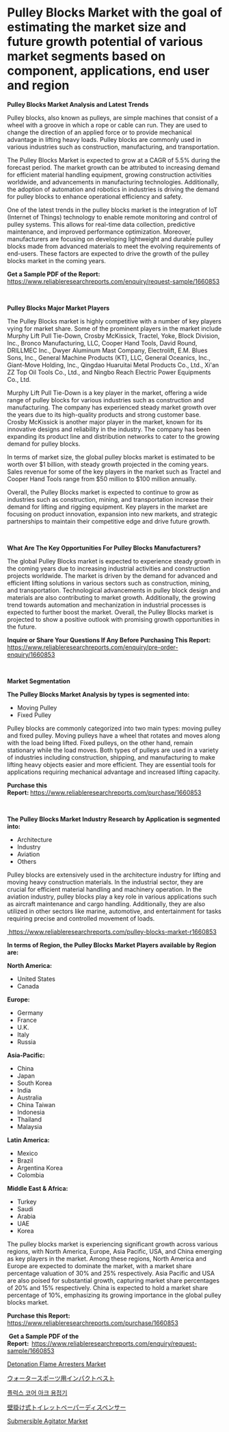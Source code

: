 <p><h1>Pulley Blocks Market with the goal of estimating the market size and future growth potential of various market segments based on component, applications, end user and region</h1></p><p><strong>Pulley Blocks Market Analysis and Latest Trends</strong></p>
<p><p>Pulley blocks, also known as pulleys, are simple machines that consist of a wheel with a groove in which a rope or cable can run. They are used to change the direction of an applied force or to provide mechanical advantage in lifting heavy loads. Pulley blocks are commonly used in various industries such as construction, manufacturing, and transportation.</p><p>The Pulley Blocks Market is expected to grow at a CAGR of 5.5% during the forecast period. The market growth can be attributed to increasing demand for efficient material handling equipment, growing construction activities worldwide, and advancements in manufacturing technologies. Additionally, the adoption of automation and robotics in industries is driving the demand for pulley blocks to enhance operational efficiency and safety.</p><p>One of the latest trends in the pulley blocks market is the integration of IoT (Internet of Things) technology to enable remote monitoring and control of pulley systems. This allows for real-time data collection, predictive maintenance, and improved performance optimization. Moreover, manufacturers are focusing on developing lightweight and durable pulley blocks made from advanced materials to meet the evolving requirements of end-users. These factors are expected to drive the growth of the pulley blocks market in the coming years.</p></p>
<p><strong>Get a Sample PDF of the Report:&nbsp;</strong> <a href="https://www.reliableresearchreports.com/enquiry/request-sample/1660853">https://www.reliableresearchreports.com/enquiry/request-sample/1660853</a></p>
<p>&nbsp;</p>
<p><strong>Pulley Blocks Major Market Players</strong></p>
<p><p>The Pulley Blocks market is highly competitive with a number of key players vying for market share. Some of the prominent players in the market include Murphy Lift Pull Tie-Down, Crosby McKissick, Tractel, Yoke, Block Division, Inc., Bronco Manufacturing, LLC, Cooper Hand Tools, David Round, DRILLMEC Inc., Dwyer Aluminum Mast Company, Electrolift, E.M. Blues Sons, Inc., General Machine Products (KT), LLC, General Oceanics, Inc., Giant-Move Holding, Inc., Qingdao Huaruitai Metal Products Co., Ltd., Xi'an ZZ Top Oil Tools Co., Ltd., and Ningbo Reach Electric Power Equipments Co., Ltd.</p><p>Murphy Lift Pull Tie-Down is a key player in the market, offering a wide range of pulley blocks for various industries such as construction and manufacturing. The company has experienced steady market growth over the years due to its high-quality products and strong customer base. Crosby McKissick is another major player in the market, known for its innovative designs and reliability in the industry. The company has been expanding its product line and distribution networks to cater to the growing demand for pulley blocks.</p><p>In terms of market size, the global pulley blocks market is estimated to be worth over $1 billion, with steady growth projected in the coming years. Sales revenue for some of the key players in the market such as Tractel and Cooper Hand Tools range from $50 million to $100 million annually.</p><p>Overall, the Pulley Blocks market is expected to continue to grow as industries such as construction, mining, and transportation increase their demand for lifting and rigging equipment. Key players in the market are focusing on product innovation, expansion into new markets, and strategic partnerships to maintain their competitive edge and drive future growth.</p></p>
<p>&nbsp;</p>
<p><strong>What Are The Key Opportunities For Pulley Blocks Manufacturers?</strong></p>
<p><p>The global Pulley Blocks market is expected to experience steady growth in the coming years due to increasing industrial activities and construction projects worldwide. The market is driven by the demand for advanced and efficient lifting solutions in various sectors such as construction, mining, and transportation. Technological advancements in pulley block design and materials are also contributing to market growth. Additionally, the growing trend towards automation and mechanization in industrial processes is expected to further boost the market. Overall, the Pulley Blocks market is projected to show a positive outlook with promising growth opportunities in the future.</p></p>
<p><strong>Inquire or Share Your Questions If Any Before Purchasing This Report:</strong> <a href="https://www.reliableresearchreports.com/enquiry/pre-order-enquiry/1660853">https://www.reliableresearchreports.com/enquiry/pre-order-enquiry/1660853</a></p>
<p>&nbsp;</p>
<p><strong>Market Segmentation</strong></p>
<p><strong>The Pulley Blocks Market Analysis by types is segmented into:</strong></p>
<p><ul><li>Moving Pulley</li><li>Fixed Pulley</li></ul></p>
<p><p>Pulley blocks are commonly categorized into two main types: moving pulley and fixed pulley. Moving pulleys have a wheel that rotates and moves along with the load being lifted. Fixed pulleys, on the other hand, remain stationary while the load moves. Both types of pulleys are used in a variety of industries including construction, shipping, and manufacturing to make lifting heavy objects easier and more efficient. They are essential tools for applications requiring mechanical advantage and increased lifting capacity.</p></p>
<p><strong>Purchase this Report:&nbsp;</strong><a href="https://www.reliableresearchreports.com/purchase/1660853">https://www.reliableresearchreports.com/purchase/1660853</a></p>
<p>&nbsp;</p>
<p><strong>The Pulley Blocks Market Industry Research by Application is segmented into:</strong></p>
<p><ul><li>Architecture</li><li>Industry</li><li>Aviation</li><li>Others</li></ul></p>
<p><p>Pulley blocks are extensively used in the architecture industry for lifting and moving heavy construction materials. In the industrial sector, they are crucial for efficient material handling and machinery operation. In the aviation industry, pulley blocks play a key role in various applications such as aircraft maintenance and cargo handling. Additionally, they are also utilized in other sectors like marine, automotive, and entertainment for tasks requiring precise and controlled movement of loads.</p></p>
<p><a href="https://www.reliableresearchreports.com/pulley-blocks-market-r1660853">&nbsp;https://www.reliableresearchreports.com/pulley-blocks-market-r1660853</a></p>
<p><strong>In terms of Region, the Pulley Blocks Market Players available by Region are:</strong></p>
<p>
    <p> <strong> North America: </strong>
        <ul>
            <li>United States</li>
            <li>Canada</li>
        </ul>
        </p> 
    <p> <strong> Europe: </strong>
        <ul>
            <li>Germany</li>
            <li>France</li>
            <li>U.K.</li>
            <li>Italy</li>
            <li>Russia</li>
        </ul>
        </p> 
    <p> <strong> Asia-Pacific: </strong>
        <ul>
            <li>China</li>
            <li>Japan</li>
            <li>South Korea</li>
            <li>India</li>
            <li>Australia</li>
            <li>China Taiwan</li>
            <li>Indonesia</li>
            <li>Thailand</li>
            <li>Malaysia</li>
        </ul>
        </p> 
    <p> <strong> Latin America: </strong>
        <ul>
            <li>Mexico</li>
            <li>Brazil</li>
            <li>Argentina Korea</li>
            <li>Colombia</li>
        </ul>
        </p> 
    <p> <strong> Middle East & Africa: </strong>
        <ul>
            <li>Turkey</li>
            <li>Saudi</li>
            <li>Arabia</li>
            <li>UAE</li>
            <li>Korea</li>
        </ul>
    </p>
    </p>
<p><p>The pulley blocks market is experiencing significant growth across various regions, with North America, Europe, Asia Pacific, USA, and China emerging as key players in the market. Among these regions, North America and Europe are expected to dominate the market, with a market share percentage valuation of 30% and 25% respectively. Asia Pacific and USA are also poised for substantial growth, capturing market share percentages of 20% and 15% respectively. China is expected to hold a market share percentage of 10%, emphasizing its growing importance in the global pulley blocks market.</p></p>
<p><strong>Purchase this Report: </strong><a href="https://www.reliableresearchreports.com/purchase/1660853">https://www.reliableresearchreports.com/purchase/1660853</a></p>
<p>&nbsp;<strong>Get a Sample PDF of the Report:&nbsp;&nbsp;</strong><a href="https://www.reliableresearchreports.com/enquiry/request-sample/1660853">https://www.reliableresearchreports.com/enquiry/request-sample/1660853</a></p>
<p><strong></strong></p>
<p><p><a href="https://github.com/rionkhanvai01/Market-Research-Report-List-1/blob/main/detonation-flame-arresters-market.md">Detonation Flame Arresters Market</a></p><p><a href="https://github.com/vlcostes/Market-Research-Report-List-2/blob/main/7497214158783.md">ウォータースポーツ用インパクトベスト</a></p><p><a href="https://github.com/Elenrrera7685/Market-Research-Report-List-2/blob/main/5872199170342.md">플럭스 코어 아크 용접기</a></p><p><a href="https://github.com/gfggqjbfys368009/Market-Research-Report-List-2/blob/main/1403711158782.md">壁掛け式トイレットペーパーディスペンサー</a></p><p><a href="https://github.com/nandosuryapratama/Market-Research-Report-List-1/blob/main/submersible-agitator-market.md">Submersible Agitator Market</a></p></p>